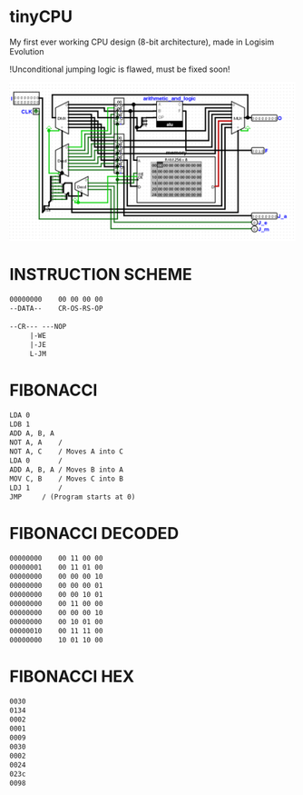 # tinyCPU
My first ever working CPU design (8-bit architecture), made in Logisim Evolution

!Unconditional jumping logic is flawed, must be fixed soon!

![The entire architecture](image.png)

# INSTRUCTION SCHEME

    00000000	00 00 00 00
    --DATA--	CR-OS-RS-OP
    
    --CR---	---NOP
    	 |-WE
    	 |-JE
    	 L-JM


# FIBONACCI #

    LDA 0
    LDB 1
    ADD A, B, A
    NOT A, A	/
    NOT A, C	/ Moves A into C
    LDA 0		/
    ADD A, B, A	/ Moves B into A
    MOV C, B	/ Moves C into B
    LDJ 1		/
    JMP		/ (Program starts at 0)

# FIBONACCI DECODED #

    00000000	00 11 00 00
    00000001	00 11 01 00
    00000000	00 00 00 10
    00000000	00 00 00 01
    00000000	00 00 10 01
    00000000	00 11 00 00
    00000000	00 00 00 10
    00000000	00 10 01 00
    00000010	00 11 11 00
    00000000	10 01 10 00

# FIBONACCI HEX #

    0030
    0134
    0002
    0001
    0009
    0030
    0002
    0024
    023c
    0098
